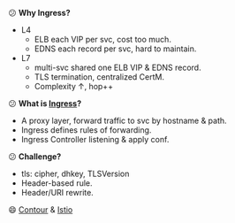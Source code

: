 :confused: **Why Ingress?**

- L4
  - ELB each VIP per svc, cost too much.
  - EDNS each record per svc, hard to maintain.
- L7
  - multi-svc shared one ELB VIP & EDNS record.
  - TLS termination, centralized CertM.
  - Complexity ↑, hop++



:confused: **What is [Ingress](https://kubernetes.io/docs/concepts/services-networking/ingress/)?**

- A proxy layer, forward traffic to svc by hostname & path.
- Ingress defines rules of forwarding.
- Ingress Controller listening & apply conf.



:confused: **Challenge?**

- tls: cipher, dhkey, TLSVersion
- Header-based rule.
- Header/URI rewrite.



:smile: [Contour](https://projectcontour.io/) & [Istio](https://istio.io/)